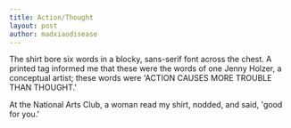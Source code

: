 ```yaml
---
title: Action/Thought
layout: post
author: madxiaodisease
---
```


The shirt bore six words in a blocky, sans-serif font across the chest. A printed tag informed me that these were the words of one Jenny Holzer, a conceptual artist; these words were 'ACTION CAUSES MORE TROUBLE THAN THOUGHT.'

At the National Arts Club, a woman read my shirt, nodded, and said, 'good for you.'
